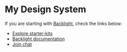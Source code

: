 # My Design System

If you are starting with [Backlight](https://backlight.dev), check the links below:

- [Explore starter-kits](https://backlight.dev/starterkits)
- [Backlight documentation](https://backlight.dev/docs)
- [Join chat](https://discord.gg/XkQxSU9)
